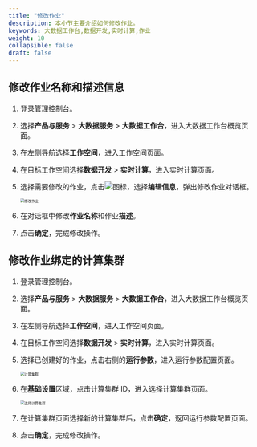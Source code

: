```yaml
---
title: "修改作业"
description: 本小节主要介绍如何修改作业。 
keywords: 大数据工作台,数据开发,实时计算,作业
weight: 10
collapsible: false
draft: false
---
```


## 修改作业名称和描述信息

1. 登录管理控制台。
2. 选择**产品与服务** > **大数据服务** > **大数据工作台**，进入大数据工作台概览页面。
3. 在左侧导航选择**工作空间**，进入工作空间页面。
4. 在目标工作空间选择**数据开发** > **实时计算**，进入实时计算页面。
5. 选择需要修改的作业，点击![](../../../../_images/icon_more_job.png)图标，选择**编辑信息**，弹出修改作业对话框。

    <img src="/bigdata/dataomnis/_images/edit_job_name.png" alt="修改作业" style="zoom:50%;" />

6. 在对话框中修改**作业名称**和作业**描述**。
7. 点击**确定**，完成修改操作。

## 修改作业绑定的计算集群

1. 登录管理控制台。
2. 选择**产品与服务** > **大数据服务** > **大数据工作台**，进入大数据工作台概览页面。
3. 在左侧导航选择**工作空间**，进入工作空间页面。
4. 在目标工作空间选择**数据开发** > **实时计算**，进入实时计算页面。
5. 选择已创建好的作业，点击右侧的**运行参数**，进入运行参数配置页面。 

   <img src="/bigdata/dataomnis/_images/job_cluster.png" alt="计算集群" style="zoom:50%;" />

6. 在**基础设置**区域，点击计算集群 ID，进入选择计算集群页面。
   
   <img src="/bigdata/dataomnis/_images/select_job_cluster.png" alt="选择计算集群" style="zoom:50%;" /> 

7. 在计算集群页面选择新的计算集群后，点击**确定**，返回运行参数配置页面。
8. 点击**确定**，完成修改操作。


